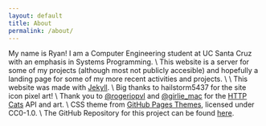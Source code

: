 ```yaml
---
layout: default
title: About
permalink: /about/
---
```


My name is Ryan! I am a Computer Engineering student at UC Santa Cruz with an emphasis in Systems Programming. \\
This website is a server for some of my projects (although most not publicly accesible) and hopefully a landing page for some of my more recent activities and projects. \\
\\
This website was made with [Jekyll](https://jekyllrb.com/). \\
Big thanks to hailstorm5437 for the site icon pixel art! \\
Thank you to [@rogeriopvl](https://twitter.com/rogeriopvl) and [@girlie_mac](https://twitter.com/girlie_mac) for the [HTTP Cats](https://http.cat) API and art. \\
CSS theme from [GitHub Pages Themes](https://github.com/pages-themes), licensed under CC0-1.0. \\
The GitHub Repository for this project can be found [here](https://github.com/RyantheKing/RyansSite).